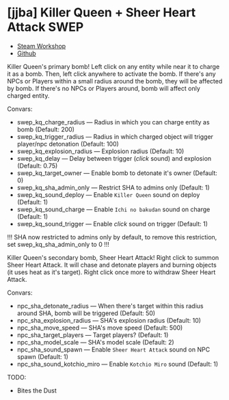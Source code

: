 # [jjba] Killer Queen + Sheer Heart Attack SWEP
* [Steam Workshop](https://steamcommunity.com/sharedfiles/filedetails/?id=832937251)
* [Github](https://github.com/kotborealis/gmod_killerqueen)

Killer Queen's primary bomb! 
Left click on any entity while near it to charge it as a bomb. 
Then, left click anywhere to activate the bomb. 
If there's any NPCs or Players within a small radius around the bomb, they will be affected by bomb.
If there's no NPCs or Players around, bomb will affect only charged entity.

Convars:
* swep_kq_charge_radius — Radius in which you can charge entity as bomb (Default: 200)
* swep_kq_trigger_radius — Radius in which charged object will trigger player/npc detonation (Default: 100)
* swep_kq_explosion_radius — Explosion radius (Default: 10)
* swep_kq_delay — Delay between trigger (*click* sound) and explosion (Default: 0.75)
* swep_kq_target_owner — Enable bomb to detonate it's owner (Default: 0)
* swep_kq_sha_admin_only — Restrict SHA to admins only (Default: 1)
* swep_kq_sound_deploy — Enable `Killer Queen` sound on deploy (Default: 1)
* swep_kq_sound_charge — Enable `Ichi no bakudan` sound on charge (Default: 1)
* swep_kq_sound_trigger — Enable *click* sound on trigger (Default: 1)

!!! SHA now restricted to admins only by default, to remove this restriction, set swep_kq_sha_admin_only to 0 !!!

Killer Queen's secondary bomb, Sheer Heart Attack!
Right click to summon Sheer Heart Attack. It will chase and detonate players and burning objects (it uses heat as it's target).
Right click once more to withdraw Sheer Heart Attack.

Convars:
* npc_sha_detonate_radius — When there's target within this radius around SHA, bomb will be triggered (Default: 50)
* npc_sha_explosion_radius — SHA's explosion radius (Default: 10)
* npc_sha_move_speed  — SHA's move speed (Default: 500)
* npc_sha_target_players — Target players? (Default: 1)
* npc_sha_model_scale — SHA's model scale (Default: 2)
* npc_sha_sound_spawn — Enable `Sheer Heart Attack` sound on NPC spawn (Default: 1)
* npc_sha_sound_kotchio_miro  — Enable `Kotchio Miro` sound (Default: 1)

TODO:
* Bites the Dust
